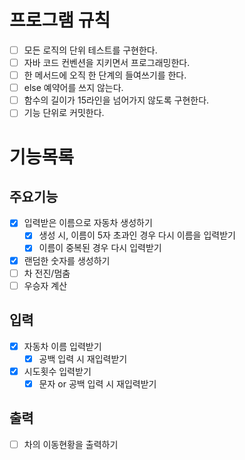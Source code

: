# 프로그램 규칙
- [ ] 모든 로직의 단위 테스트를 구현한다.
- [ ] 자바 코드 컨벤션을 지키면서 프로그래밍한다.
- [ ] 한 메서드에 오직 한 단계의 들여쓰기를 한다.
- [ ] else 예약어를 쓰지 않는다.
- [ ] 함수의 길이가 15라인을 넘어가지 않도록 구현한다.
- [ ] 기능 단위로 커밋한다.

# 기능목록
## 주요기능
- [X] 입력받은 이름으로 자동차 생성하기
  - [X] 생성 시, 이름이 5자 초과인 경우 다시 이름을 입력받기
  - [X] 이름이 중복된 경우 다시 입력받기
- [X] 랜덤한 숫자를 생성하기
- [ ] 차 전진/멈춤
- [ ] 우승자 계산

## 입력
- [X] 자동차 이름 입력받기
  - [x] 공백 입력 시 재입력받기
- [x] 시도횟수 입력받기
  - [x] 문자 or 공백 입력 시 재입력받기 

## 출력
- [ ] 차의 이동현황을 출력하기
